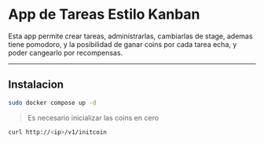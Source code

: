 # App de Tareas Estilo Kanban

Esta app permite crear tareas, administrarlas, cambiarlas de stage, ademas tiene pomodoro, y la posibilidad de ganar coins por cada tarea echa, y poder cangearlo por recompensas.

---

## Instalacion

```bash
sudo docker compose up -d
```

> Es necesario inicializar las coins en cero

```bash
curl http://<ip>/v1/initcoin
```
